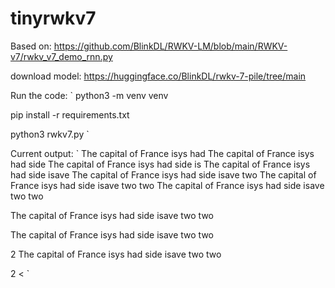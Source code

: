 # tinyrwkv7

Based on: https://github.com/BlinkDL/RWKV-LM/blob/main/RWKV-v7/rwkv_v7_demo_rnn.py

download model: https://huggingface.co/BlinkDL/rwkv-7-pile/tree/main

Run the code:
`
python3 -m venv venv

pip install -r requirements.txt 

python3 rwkv7.py 
`

Current output:
`
The capital of France isys had
The capital of France isys had side
The capital of France isys had side is
The capital of France isys had side isave
The capital of France isys had side isave two
The capital of France isys had side isave two two
The capital of France isys had side isave two two

The capital of France isys had side isave two two


The capital of France isys had side isave two two

2
The capital of France isys had side isave two two

2 <
`